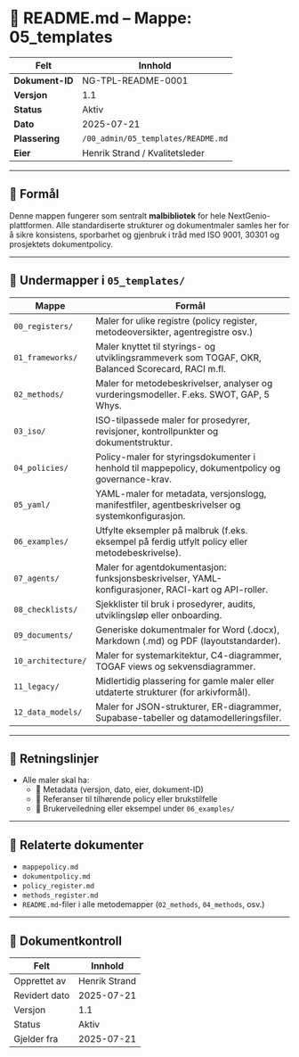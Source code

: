 # 📘 README.md – Mappe: 05_templates

| Felt             | Innhold                                                 |
|------------------|----------------------------------------------------------|
| **Dokument-ID**  | NG-TPL-README-0001                                       |
| **Versjon**      | 1.1                                                      |
| **Status**       | Aktiv                                                    |
| **Dato**         | 2025-07-21                                               |
| **Plassering**   | `/00_admin/05_templates/README.md`                       |
| **Eier**         | Henrik Strand / Kvalitetsleder                           |

---

## 🎯 Formål

Denne mappen fungerer som sentralt **malbibliotek** for hele NextGenio-plattformen. Alle standardiserte strukturer og dokumentmaler samles her for å sikre konsistens, sporbarhet og gjenbruk i tråd med ISO 9001, 30301 og prosjektets dokumentpolicy.

---

## 📁 Undermapper i `05_templates/`

| Mappe              | Formål |
|--------------------|--------|
| `00_registers/`     | Maler for ulike registre (policy register, metodeoversikter, agentregistre osv.) |
| `01_frameworks/`    | Maler knyttet til styrings- og utviklingsrammeverk som TOGAF, OKR, Balanced Scorecard, RACI m.fl. |
| `02_methods/`       | Maler for metodebeskrivelser, analyser og vurderingsmodeller. F.eks. SWOT, GAP, 5 Whys. |
| `03_iso/`           | ISO-tilpassede maler for prosedyrer, revisjoner, kontrollpunkter og dokumentstruktur. |
| `04_policies/`      | Policy-maler for styringsdokumenter i henhold til mappepolicy, dokumentpolicy og governance-krav. |
| `05_yaml/`          | YAML-maler for metadata, versjonslogg, manifestfiler, agentbeskrivelser og systemkonfigurasjon. |
| `06_examples/`      | Utfylte eksempler på malbruk (f.eks. eksempel på ferdig utfylt policy eller metodebeskrivelse). |
| `07_agents/`        | Maler for agentdokumentasjon: funksjonsbeskrivelser, YAML-konfigurasjoner, RACI-kart og API-roller. |
| `08_checklists/`    | Sjekklister til bruk i prosedyrer, audits, utviklingsløp eller onboarding. |
| `09_documents/`     | Generiske dokumentmaler for Word (.docx), Markdown (.md) og PDF (layoutstandarder). |
| `10_architecture/`  | Maler for systemarkitektur, C4-diagrammer, TOGAF views og sekvensdiagrammer. |
| `11_legacy/`        | Midlertidig plassering for gamle maler eller utdaterte strukturer (for arkivformål). |
| `12_data_models/`   | Maler for JSON-strukturer, ER-diagrammer, Supabase-tabeller og datamodelleringsfiler. |

---

## 🧠 Retningslinjer

- Alle maler skal ha:
  - 📌 Metadata (versjon, dato, eier, dokument-ID)
  - 📎 Referanser til tilhørende policy eller brukstilfelle
  - 🧩 Brukerveiledning eller eksempel under `06_examples/`

---

## 🔗 Relaterte dokumenter

- `mappepolicy.md`  
- `dokumentpolicy.md`  
- `policy_register.md`  
- `methods_register.md`  
- `README.md`-filer i alle metodemapper (`02_methods`, `04_methods`, osv.)

---

## 📄 Dokumentkontroll

| Felt             | Innhold                      |
|------------------|-------------------------------|
| Opprettet av     | Henrik Strand                 |
| Revidert dato    | 2025-07-21                    |
| Versjon          | 1.1                           |
| Status           | Aktiv                         |
| Gjelder fra      | 2025-07-21                    |
